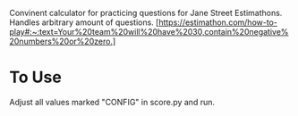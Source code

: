 Convinent calculator for practicing questions for Jane Street Estimathons. Handles arbitrary amount of questions.
[https://estimathon.com/how-to-play#:~:text=Your%20team%20will%20have%2030,contain%20negative%20numbers%20or%20zero.]
# To Use
Adjust all values marked "CONFIG" in score.py and run.
